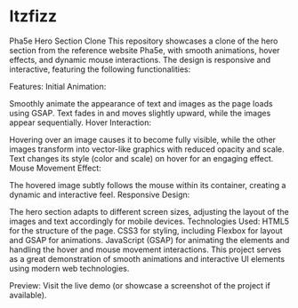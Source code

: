 # Itzfizz
Pha5e Hero Section Clone This repository showcases a clone of the hero section from the reference website Pha5e, with smooth animations, hover effects, and dynamic mouse interactions.
The design is responsive and interactive, featuring the following functionalities:

Features:
Initial Animation:

Smoothly animate the appearance of text and images as the page loads using GSAP.
Text fades in and moves slightly upward, while the images appear sequentially.
Hover Interaction:

Hovering over an image causes it to become fully visible, while the other images transform into vector-like graphics with reduced opacity and scale.
Text changes its style (color and scale) on hover for an engaging effect.
Mouse Movement Effect:

The hovered image subtly follows the mouse within its container, creating a dynamic and interactive feel.
Responsive Design:

The hero section adapts to different screen sizes, adjusting the layout of the images and text accordingly for mobile devices.
Technologies Used:
HTML5 for the structure of the page.
CSS3 for styling, including Flexbox for layout and GSAP for animations.
JavaScript (GSAP) for animating the elements and handling the hover and mouse movement interactions.
This project serves as a great demonstration of smooth animations and interactive UI elements using modern web technologies.

Preview:
Visit the live demo (or showcase a screenshot of the project if available).
